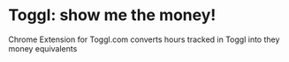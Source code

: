 Toggl: show me the money!
=======================

Chrome Extension for Toggl.com converts hours tracked in Toggl into they money equivalents
